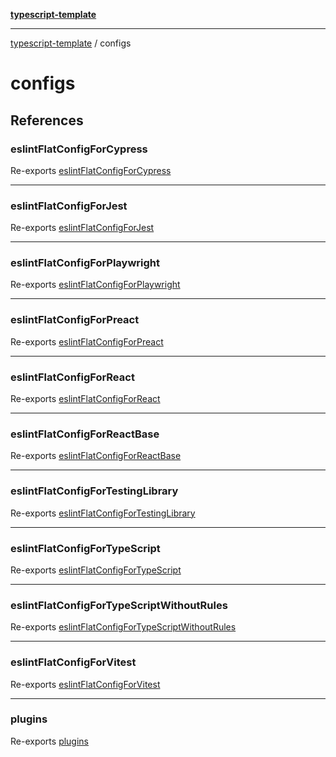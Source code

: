 [**typescript-template**](README.md)

---

[typescript-template](README.md) / configs

# configs

## References

### eslintFlatConfigForCypress

Re-exports [eslintFlatConfigForCypress](configs/cypress.md#eslintflatconfigforcypress)

---

### eslintFlatConfigForJest

Re-exports [eslintFlatConfigForJest](configs/jest.md#eslintflatconfigforjest)

---

### eslintFlatConfigForPlaywright

Re-exports [eslintFlatConfigForPlaywright](configs/playwright.md#eslintflatconfigforplaywright)

---

### eslintFlatConfigForPreact

Re-exports [eslintFlatConfigForPreact](configs/preact.md#eslintflatconfigforpreact)

---

### eslintFlatConfigForReact

Re-exports [eslintFlatConfigForReact](configs/react.md#eslintflatconfigforreact)

---

### eslintFlatConfigForReactBase

Re-exports [eslintFlatConfigForReactBase](configs/react-base.md#eslintflatconfigforreactbase)

---

### eslintFlatConfigForTestingLibrary

Re-exports [eslintFlatConfigForTestingLibrary](configs/testing-library.md#eslintflatconfigfortestinglibrary)

---

### eslintFlatConfigForTypeScript

Re-exports [eslintFlatConfigForTypeScript](configs/typescript.md#eslintflatconfigfortypescript)

---

### eslintFlatConfigForTypeScriptWithoutRules

Re-exports [eslintFlatConfigForTypeScriptWithoutRules](configs/typescript-without-rules.md#eslintflatconfigfortypescriptwithoutrules)

---

### eslintFlatConfigForVitest

Re-exports [eslintFlatConfigForVitest](configs/vitest.md#eslintflatconfigforvitest)

---

### plugins

Re-exports [plugins](configs/plugins.md#plugins)
